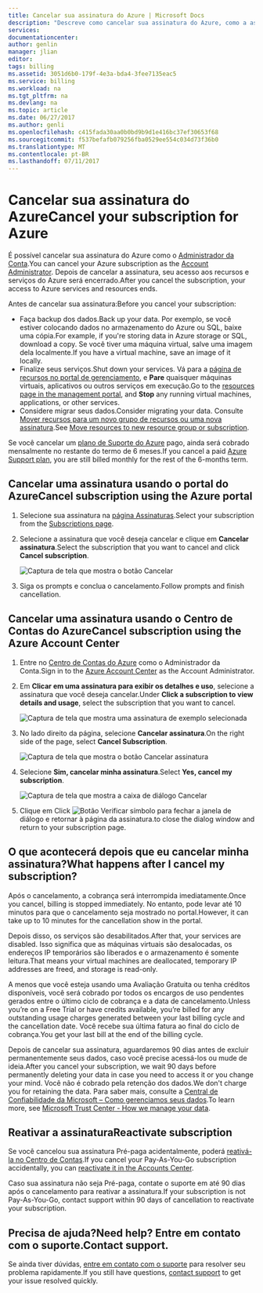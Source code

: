 ```yaml
---
title: Cancelar sua assinatura do Azure | Microsoft Docs
description: "Descreve como cancelar sua assinatura do Azure, como a assinatura de Avaliação Gratuita"
services: 
documentationcenter: 
author: genlin
manager: jlian
editor: 
tags: billing
ms.assetid: 3051d6b0-179f-4e3a-bda4-3fee7135eac5
ms.service: billing
ms.workload: na
ms.tgt_pltfrm: na
ms.devlang: na
ms.topic: article
ms.date: 06/27/2017
ms.author: genli
ms.openlocfilehash: c415fada30aa0b0bd9b9d1e416bc37ef30653f68
ms.sourcegitcommit: f537befafb079256fba0529ee554c034d73f36b0
ms.translationtype: MT
ms.contentlocale: pt-BR
ms.lasthandoff: 07/11/2017
---
```

# <a name="cancel-your-subscription-for-azure"></a><span data-ttu-id="3cf18-103">Cancelar sua assinatura do Azure</span><span class="sxs-lookup"><span data-stu-id="3cf18-103">Cancel your subscription for Azure</span></span>

<span data-ttu-id="3cf18-104">É possível cancelar sua assinatura do Azure como o [Administrador da Conta](billing-subscription-transfer.md#whoisaa).</span><span class="sxs-lookup"><span data-stu-id="3cf18-104">You can cancel your Azure subscription as the [Account Administrator](billing-subscription-transfer.md#whoisaa).</span></span> <span data-ttu-id="3cf18-105">Depois de cancelar a assinatura, seu acesso aos recursos e serviços do Azure será encerrado.</span><span class="sxs-lookup"><span data-stu-id="3cf18-105">After you cancel the subscription, your access to Azure services and resources ends.</span></span>

<span data-ttu-id="3cf18-106">Antes de cancelar sua assinatura:</span><span class="sxs-lookup"><span data-stu-id="3cf18-106">Before you cancel your subscription:</span></span>

* <span data-ttu-id="3cf18-107">Faça backup dos dados.</span><span class="sxs-lookup"><span data-stu-id="3cf18-107">Back up your data.</span></span> <span data-ttu-id="3cf18-108">Por exemplo, se você estiver colocando dados no armazenamento do Azure ou SQL, baixe uma cópia.</span><span class="sxs-lookup"><span data-stu-id="3cf18-108">For example, if you're storing data in Azure storage or SQL, download a copy.</span></span> <span data-ttu-id="3cf18-109">Se você tiver uma máquina virtual, salve uma imagem dela localmente.</span><span class="sxs-lookup"><span data-stu-id="3cf18-109">If you have a virtual machine, save an image of it locally.</span></span>
* <span data-ttu-id="3cf18-110">Finalize seus serviços.</span><span class="sxs-lookup"><span data-stu-id="3cf18-110">Shut down your services.</span></span> <span data-ttu-id="3cf18-111">Vá para a [página de recursos no portal de gerenciamento](https://ms.portal.azure.com/?flight=1#blade/HubsExtension/Resources/resourceType/Microsoft.Resources%2Fresources), e **Pare** quaisquer máquinas virtuais, aplicativos ou outros serviços em execução.</span><span class="sxs-lookup"><span data-stu-id="3cf18-111">Go to the [resources page in the management portal](https://ms.portal.azure.com/?flight=1#blade/HubsExtension/Resources/resourceType/Microsoft.Resources%2Fresources), and **Stop** any running virtual machines, applications, or other services.</span></span>
* <span data-ttu-id="3cf18-112">Considere migrar seus dados.</span><span class="sxs-lookup"><span data-stu-id="3cf18-112">Consider migrating your data.</span></span> <span data-ttu-id="3cf18-113">Consulte [Mover recursos para um novo grupo de recursos ou uma nova assinatura](../azure-resource-manager/resource-group-move-resources.md).</span><span class="sxs-lookup"><span data-stu-id="3cf18-113">See [Move resources to new resource group or subscription](../azure-resource-manager/resource-group-move-resources.md).</span></span>

<span data-ttu-id="3cf18-114">Se você cancelar um [plano de Suporte do Azure](https://azure.microsoft.com/support/plans/) pago, ainda será cobrado mensalmente no restante do termo de 6 meses.</span><span class="sxs-lookup"><span data-stu-id="3cf18-114">If you cancel a paid [Azure Support plan](https://azure.microsoft.com/support/plans/), you are still billed monthly for the rest of the 6-months term.</span></span>

## <a name="cancel-subscription-using-the-azure-portal"></a><span data-ttu-id="3cf18-115">Cancelar uma assinatura usando o portal do Azure</span><span class="sxs-lookup"><span data-stu-id="3cf18-115">Cancel subscription using the Azure portal</span></span>

1. <span data-ttu-id="3cf18-116">Selecione sua assinatura na [página Assinaturas](https://portal.azure.com/#blade/Microsoft_Azure_Billing/SubscriptionsBlade).</span><span class="sxs-lookup"><span data-stu-id="3cf18-116">Select your subscription from the [Subscriptions page](https://portal.azure.com/#blade/Microsoft_Azure_Billing/SubscriptionsBlade).</span></span>

1. <span data-ttu-id="3cf18-117">Selecione a assinatura que você deseja cancelar e clique em **Cancelar assinatura**.</span><span class="sxs-lookup"><span data-stu-id="3cf18-117">Select the subscription that you want to cancel and click **Cancel subscription**.</span></span>

    ![Captura de tela que mostra o botão Cancelar](./media/billing-how-to-cancel-azure-subscription/cancel_ibiza.png)

1. <span data-ttu-id="3cf18-119">Siga os prompts e conclua o cancelamento.</span><span class="sxs-lookup"><span data-stu-id="3cf18-119">Follow prompts and finish cancellation.</span></span>

## <a name="cancel-subscription-using-the-azure-account-center"></a><span data-ttu-id="3cf18-120">Cancelar uma assinatura usando o Centro de Contas do Azure</span><span class="sxs-lookup"><span data-stu-id="3cf18-120">Cancel subscription using the Azure Account Center</span></span>

1. <span data-ttu-id="3cf18-121">Entre no [Centro de Contas do Azure](https://account.windowsazure.com/subscriptions) como o Administrador da Conta.</span><span class="sxs-lookup"><span data-stu-id="3cf18-121">Sign in to the [Azure Account Center](https://account.windowsazure.com/subscriptions) as the Account Administrator.</span></span>

1. <span data-ttu-id="3cf18-122">Em **Clicar em uma assinatura para exibir os detalhes e uso**, selecione a assinatura que você deseja cancelar.</span><span class="sxs-lookup"><span data-stu-id="3cf18-122">Under **Click a subscription to view details and usage**, select the subscription that you want to cancel.</span></span>

    ![Captura de tela que mostra uma assinatura de exemplo selecionada](./media/billing-how-to-cancel-azure-subscription/Selectsub.png)

1. <span data-ttu-id="3cf18-124">No lado direito da página, selecione **Cancelar assinatura**.</span><span class="sxs-lookup"><span data-stu-id="3cf18-124">On the right side of the page, select **Cancel Subscription**.</span></span>

    ![Captura de tela que mostra o botão Cancelar assinatura](./media/billing-how-to-cancel-azure-subscription/cancelsub.png)

1. <span data-ttu-id="3cf18-126">Selecione **Sim, cancelar minha assinatura**.</span><span class="sxs-lookup"><span data-stu-id="3cf18-126">Select **Yes, cancel my subscription**.</span></span>

    ![Captura de tela que mostra a caixa de diálogo Cancelar](./media/billing-how-to-cancel-azure-subscription/cancelbox.png)

1. <span data-ttu-id="3cf18-128">Clique em </span><span class="sxs-lookup"><span data-stu-id="3cf18-128">Click</span></span> ![Botão Verificar símbolo](./media/billing-how-to-cancel-azure-subscription/checkbutton.png) <span data-ttu-id="3cf18-130">para fechar a janela de diálogo e retornar à página da assinatura.</span><span class="sxs-lookup"><span data-stu-id="3cf18-130">to close the dialog window and return to your subscription page.</span></span>

## <a name="what-happens-after-i-cancel-my-subscription"></a><span data-ttu-id="3cf18-131">O que acontecerá depois que eu cancelar minha assinatura?</span><span class="sxs-lookup"><span data-stu-id="3cf18-131">What happens after I cancel my subscription?</span></span>

<span data-ttu-id="3cf18-132">Após o cancelamento, a cobrança será interrompida imediatamente.</span><span class="sxs-lookup"><span data-stu-id="3cf18-132">Once you cancel, billing is stopped immediately.</span></span> <span data-ttu-id="3cf18-133">No entanto, pode levar até 10 minutos para que o cancelamento seja mostrado no portal.</span><span class="sxs-lookup"><span data-stu-id="3cf18-133">However, it can take up to 10 minutes for the cancellation show in the portal.</span></span>

<span data-ttu-id="3cf18-134">Depois disso, os serviços são desabilitados.</span><span class="sxs-lookup"><span data-stu-id="3cf18-134">After that, your services are disabled.</span></span> <span data-ttu-id="3cf18-135">Isso significa que as máquinas virtuais são desalocadas, os endereços IP temporários são liberados e o armazenamento é somente leitura.</span><span class="sxs-lookup"><span data-stu-id="3cf18-135">That means your virtual machines are deallocated, temporary IP addresses are freed, and storage is read-only.</span></span>

<span data-ttu-id="3cf18-136">A menos que você esteja usando uma Avaliação Gratuita ou tenha créditos disponíveis, você será cobrado por todos os encargos de uso pendentes gerados entre o último ciclo de cobrança e a data de cancelamento.</span><span class="sxs-lookup"><span data-stu-id="3cf18-136">Unless you’re on a Free Trial or have credits available, you’re billed for any outstanding usage charges generated between your last billing cycle and the cancellation date.</span></span> <span data-ttu-id="3cf18-137">Você recebe sua última fatura ao final do ciclo de cobrança.</span><span class="sxs-lookup"><span data-stu-id="3cf18-137">You get your last bill at the end of the billing cycle.</span></span>

<span data-ttu-id="3cf18-138">Depois de cancelar sua assinatura, aguardaremos 90 dias antes de excluir permanentemente seus dados, caso você precise acessá-los ou mude de ideia.</span><span class="sxs-lookup"><span data-stu-id="3cf18-138">After you cancel your subscription, we wait 90 days before permanently deleting your data in case you need to access it or you change your mind.</span></span> <span data-ttu-id="3cf18-139">Você não é cobrado pela retenção dos dados.</span><span class="sxs-lookup"><span data-stu-id="3cf18-139">We don't charge you for retaining the data.</span></span> <span data-ttu-id="3cf18-140">Para saber mais, consulte a [Central de Confiabilidade da Microsoft – Como gerenciamos seus dados](https://go.microsoft.com/fwLink/p/?LinkID=822930&clcid=0x409).</span><span class="sxs-lookup"><span data-stu-id="3cf18-140">To learn more, see [Microsoft Trust Center - How we manage your data](https://go.microsoft.com/fwLink/p/?LinkID=822930&clcid=0x409).</span></span>

## <a name="reactivate-subscription"></a><span data-ttu-id="3cf18-141">Reativar a assinatura</span><span class="sxs-lookup"><span data-stu-id="3cf18-141">Reactivate subscription</span></span>

<span data-ttu-id="3cf18-142">Se você cancelou sua assinatura Pré-paga acidentalmente, poderá [reativá-la no Centro de Contas](billing-subscription-become-disable.md).</span><span class="sxs-lookup"><span data-stu-id="3cf18-142">If you cancel your Pay-As-You-Go subscription accidentally, you can [reactivate it in the Accounts Center](billing-subscription-become-disable.md).</span></span>

<span data-ttu-id="3cf18-143">Caso sua assinatura não seja Pré-paga, contate o suporte em até 90 dias após o cancelamento para reativar a assinatura.</span><span class="sxs-lookup"><span data-stu-id="3cf18-143">If your subscription is not Pay-As-You-Go, contact support within 90 days of cancellation to reactivate your subscription.</span></span>

## <a name="need-help-contact-support"></a><span data-ttu-id="3cf18-144">Precisa de ajuda?</span><span class="sxs-lookup"><span data-stu-id="3cf18-144">Need help?</span></span> <span data-ttu-id="3cf18-145">Entre em contato com o suporte.</span><span class="sxs-lookup"><span data-stu-id="3cf18-145">Contact support.</span></span>

<span data-ttu-id="3cf18-146">Se ainda tiver dúvidas, [entre em contato com o suporte](https://portal.azure.com/?#blade/Microsoft_Azure_Support/HelpAndSupportBlade) para resolver seu problema rapidamente.</span><span class="sxs-lookup"><span data-stu-id="3cf18-146">If you still have questions, [contact support](https://portal.azure.com/?#blade/Microsoft_Azure_Support/HelpAndSupportBlade) to get your issue resolved quickly.</span></span>
